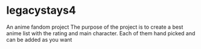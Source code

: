 # legacystays4
An anime fandom project
The purpose of the project is to create a best anime list with the rating and main character.
Each of them hand picked and can be added as you want
